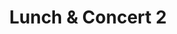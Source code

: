 ---
slug: lunch-concert-2
type: event
event_type: Concert
title: Lunch & Concert 2
venue: NAR - Café der Kunsten
date_time: 'Friday, April 21st, Doors 12:45 / Show: 13:10'
schedule:
    -   time: t12:45
        item: Doors & Grab Lunch
    -   time: t13:10
        item: $colorscape-dipincode
    -   time: t13:30
        item: $codeklavier-the-nieuw-ballet
        hide_time: True
    -   time: t~ 13:45
        item: End of Concert
---